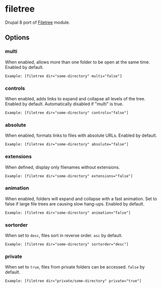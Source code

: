 # filetree
Drupal 8 port of [Filetree](https://www.drupal.org/project/filetree) module.

## Options

### multi

When enabled, allows more than one folder to be open at the same time. Enabled by default.

`Example: [filetree dir="some-directory" multi="false"]`

### controls

When enabled, adds links to expand and collapse all levels of the tree. Enabled by default. Automatically disabled if "multi" is true.

`Example: [filetree dir="some-directory" controls="false"]`

### absolute

When enabled, formats links to files with absolute URLs. Enabled by default.

`Example: [filetree dir="some-directory" absolute="false"]`

### extensions

When defined, display only filenames without extensions.

`Example: [filetree dir="some-directory" extensions="false"]`

### animation

When enabled, folders will expand and collapse with a fast animation. Set to false if large file trees are causing slow hang-ups. Enabled by default.

`Example: [filetree dir="some-directory" animation="false"]` 

### sortorder

When set to `desc`, files sort in reverse order. `asc` by default.

`Example: [filetree dir="some-directory" sortorder="desc"]`

### private

When set to `true`, files from private folders can be accessed. `false` by default.

`Example: [filetree dir="private/some-directory" private="true"]`
